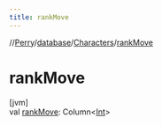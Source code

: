 ```yaml
---
title: rankMove
---
```

//[Perry](../../../index.html)/[database](../index.html)/[Characters](index.html)/[rankMove](rank-move.html)



# rankMove



[jvm]\
val [rankMove](rank-move.html): Column<[Int](https://kotlinlang.org/api/latest/jvm/stdlib/kotlin/-int/index.html)>




